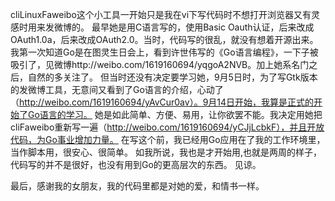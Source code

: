 cliLinuxFaweibo这个小工具一开始只是我在vi下写代码时不想打开浏览器又有灵感时用来发微博的。
最早她是用C语言写的，使用Basic Oauth认证，后来改成OAuth1.0a，后来改成OAuth2.0。当时，代码写的很乱，就没有想着开源出来。
我第一次知道Go是在图灵生日会上，看到许世伟写的《Go语言编程》，一下子被吸引了，见微博http://weibo.com/1619160694/yqgoA2NVB。加上她系名门之后，自然的多关注了。
但当时还没有决定要学习她，9月5日时，为了写Gtk版本的发微博工具，无意间又看到了Go语言的介绍，心动了（http://weibo.com/1619160694/yAvCur0av）。9月14日开始，我算是正式的开始了Go语言的学习。
她是如此简单、方便、易用，让你欲罢不能。我决定用她把cliFaweibo重新写一遍（http://weibo.com/1619160694/yCJjLcbkF），并且开放代码，为Go事业增加力量。
在写这个前，我已经用Go应用在了我的工作环境里，当作脚本用，很安心、很简单。
如我所说，我也是才开始用,也就是两周的样子，代码写的并不是很好，也没有用到Go的更高层次的东西。
见谅。

最后，感谢我的女朋友，我的代码里都是对她的爱，和情书一样。
